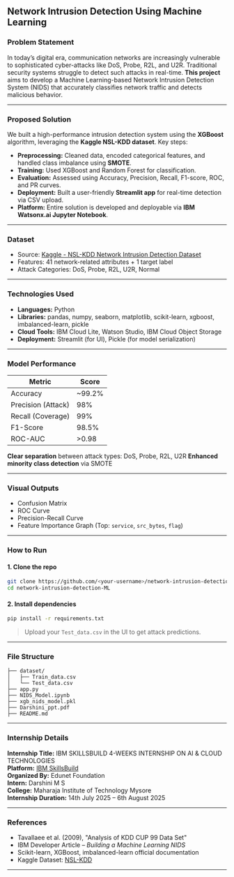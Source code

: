 ##  Network Intrusion Detection Using Machine Learning

###  Problem Statement

In today’s digital era, communication networks are increasingly vulnerable to sophisticated cyber-attacks like DoS, Probe, R2L, and U2R. Traditional security systems struggle to detect such attacks in real-time.
**This project** aims to develop a Machine Learning-based Network Intrusion Detection System (NIDS) that accurately classifies network traffic and detects malicious behavior.

---

###  Proposed Solution

We built a high-performance intrusion detection system using the **XGBoost** algorithm, leveraging the **Kaggle NSL-KDD dataset**. Key steps:

* **Preprocessing:** Cleaned data, encoded categorical features, and handled class imbalance using **SMOTE**.
* **Training:** Used XGBoost and Random Forest for classification.
* **Evaluation:** Assessed using Accuracy, Precision, Recall, F1-score, ROC, and PR curves.
* **Deployment:** Built a user-friendly **Streamlit app** for real-time detection via CSV upload.
* **Platform:** Entire solution is developed and deployable via **IBM Watsonx.ai Jupyter Notebook**.

---

###  Dataset

* Source: [Kaggle - NSL-KDD Network Intrusion Detection Dataset](https://www.kaggle.com/datasets/sampadab17/network-intrusion-detection)
* Features: 41 network-related attributes + 1 target label
* Attack Categories: DoS, Probe, R2L, U2R, Normal

---

###  Technologies Used

* **Languages:** Python
* **Libraries:** pandas, numpy, seaborn, matplotlib, scikit-learn, xgboost, imbalanced-learn, pickle
* **Cloud Tools:** IBM Cloud Lite, Watson Studio, IBM Cloud Object Storage
* **Deployment:** Streamlit (for UI), Pickle (for model serialization)

---

###  Model Performance

| Metric             | Score   |
| ------------------ | ------- |
| Accuracy           | \~99.2% |
| Precision (Attack) | 98%     |
| Recall (Coverage)  | 99%     |
| F1-Score           | 98.5%   |
| ROC-AUC            | >0.98   |

 **Clear separation** between attack types: DoS, Probe, R2L, U2R
 **Enhanced minority class detection** via SMOTE

---

###  Visual Outputs

*  Confusion Matrix
*  ROC Curve
*  Precision-Recall Curve
*  Feature Importance Graph (Top: `service`, `src_bytes`, `flag`)

---

###  How to Run

#### 1. Clone the repo

```bash
git clone https://github.com/<your-username>/network-intrusion-detection-ML.git
cd network-intrusion-detection-ML
```

#### 2. Install dependencies

```bash
pip install -r requirements.txt
```

> Upload your `Test_data.csv` in the UI to get attack predictions.

---

###  File Structure

```
├── dataset/
│   ├── Train_data.csv
│   └── Test_data.csv
├── app.py                 
├── NIDS_Model.ipynb       
├── xgb_nids_model.pkl     
├── Darshini_ppt.pdf       
├── README.md              
```

---

###  Internship Details

**Internship Title:** IBM SKILLSBUILD 4-WEEKS INTERNSHIP ON AI & CLOUD TECHNOLOGIES  
**Platform:** [IBM SkillsBuild](https://skillsbuild.org/)  
**Organized By:** Edunet Foundation  
**Intern:** Darshini M S  
**College:** Maharaja Institute of Technology Mysore  
**Internship Duration:** 14th July 2025 – 6th August 2025  

---

###  References

* Tavallaee et al. (2009), "Analysis of KDD CUP 99 Data Set"
* IBM Developer Article – *Building a Machine Learning NIDS*
* Scikit-learn, XGBoost, imbalanced-learn official documentation
* Kaggle Dataset: [NSL-KDD](https://www.kaggle.com/datasets/sampadab17/network-intrusion-detection)

---


